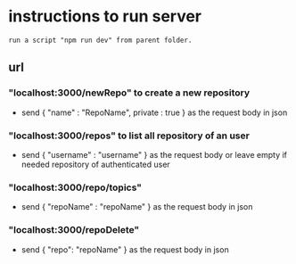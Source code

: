 # instructions to run server
    run a script "npm run dev" from parent folder.

## url 
### "localhost:3000/newRepo"  to create a new repository   
* send  {
    "name" : "RepoName",
    private : true
    }                                as the request body in json

### "localhost:3000/repos"  to list all repository of an user
* send   {
    "username" : "username"
}          as the request body  or leave empty if needed repository of authenticated user

### "localhost:3000/repo/topics"
* send  {
    "repoName" : "repoName"
}                as the request body  in json

### "localhost:3000/repoDelete" 
* send {
    "repo": "repoName"
}              as the request body in json

